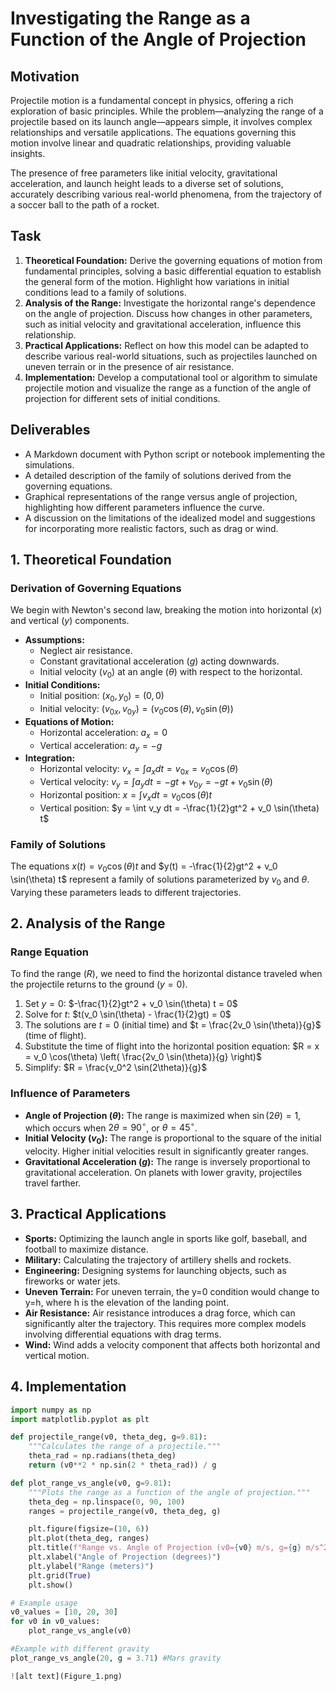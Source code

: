 # Investigating the Range as a Function of the Angle of Projection

## Motivation

Projectile motion is a fundamental concept in physics, offering a rich exploration of basic principles. While the problem—analyzing the range of a projectile based on its launch angle—appears simple, it involves complex relationships and versatile applications. The equations governing this motion involve linear and quadratic relationships, providing valuable insights.

The presence of free parameters like initial velocity, gravitational acceleration, and launch height leads to a diverse set of solutions, accurately describing various real-world phenomena, from the trajectory of a soccer ball to the path of a rocket.

## Task

1.  **Theoretical Foundation:** Derive the governing equations of motion from fundamental principles, solving a basic differential equation to establish the general form of the motion. Highlight how variations in initial conditions lead to a family of solutions.
2.  **Analysis of the Range:** Investigate the horizontal range's dependence on the angle of projection. Discuss how changes in other parameters, such as initial velocity and gravitational acceleration, influence this relationship.
3.  **Practical Applications:** Reflect on how this model can be adapted to describe various real-world situations, such as projectiles launched on uneven terrain or in the presence of air resistance.
4.  **Implementation:** Develop a computational tool or algorithm to simulate projectile motion and visualize the range as a function of the angle of projection for different sets of initial conditions.

## Deliverables

* A Markdown document with Python script or notebook implementing the simulations.
* A detailed description of the family of solutions derived from the governing equations.
* Graphical representations of the range versus angle of projection, highlighting how different parameters influence the curve.
* A discussion on the limitations of the idealized model and suggestions for incorporating more realistic factors, such as drag or wind.

## 1. Theoretical Foundation

### Derivation of Governing Equations

We begin with Newton's second law, breaking the motion into horizontal ($x$) and vertical ($y$) components.

* **Assumptions:**
    * Neglect air resistance.
    * Constant gravitational acceleration ($g$) acting downwards.
    * Initial velocity ($v_0$) at an angle ($\theta$) with respect to the horizontal.
* **Initial Conditions:**
    * Initial position: $(x_0, y_0) = (0, 0)$
    * Initial velocity: $(v_{0x}, v_{0y}) = (v_0 \cos(\theta), v_0 \sin(\theta))$
* **Equations of Motion:**
    * Horizontal acceleration: $a_x = 0$
    * Vertical acceleration: $a_y = -g$
* **Integration:**
    * Horizontal velocity: $v_x = \int a_x dt = v_{0x} = v_0 \cos(\theta)$
    * Vertical velocity: $v_y = \int a_y dt = -gt + v_{0y} = -gt + v_0 \sin(\theta)$
    * Horizontal position: $x = \int v_x dt = v_0 \cos(\theta) t$
    * Vertical position: $y = \int v_y dt = -\frac{1}{2}gt^2 + v_0 \sin(\theta) t$

### Family of Solutions

The equations $x(t) = v_0 \cos(\theta) t$ and $y(t) = -\frac{1}{2}gt^2 + v_0 \sin(\theta) t$ represent a family of solutions parameterized by $v_0$ and $\theta$. Varying these parameters leads to different trajectories.

## 2. Analysis of the Range

### Range Equation

To find the range ($R$), we need to find the horizontal distance traveled when the projectile returns to the ground ($y = 0$).

1.  Set $y = 0$: $-\frac{1}{2}gt^2 + v_0 \sin(\theta) t = 0$
2.  Solve for $t$: $t(v_0 \sin(\theta) - \frac{1}{2}gt) = 0$
3.  The solutions are $t = 0$ (initial time) and $t = \frac{2v_0 \sin(\theta)}{g}$ (time of flight).
4.  Substitute the time of flight into the horizontal position equation: $R = x = v_0 \cos(\theta) \left( \frac{2v_0 \sin(\theta)}{g} \right)$
5.  Simplify: $R = \frac{v_0^2 \sin(2\theta)}{g}$

### Influence of Parameters

* **Angle of Projection ($\theta$):** The range is maximized when $\sin(2\theta) = 1$, which occurs when $2\theta = 90^\circ$, or $\theta = 45^\circ$.
* **Initial Velocity ($v_0$):** The range is proportional to the square of the initial velocity. Higher initial velocities result in significantly greater ranges.
* **Gravitational Acceleration ($g$):** The range is inversely proportional to gravitational acceleration. On planets with lower gravity, projectiles travel farther.

## 3. Practical Applications

* **Sports:** Optimizing the launch angle in sports like golf, baseball, and football to maximize distance.
* **Military:** Calculating the trajectory of artillery shells and rockets.
* **Engineering:** Designing systems for launching objects, such as fireworks or water jets.
* **Uneven Terrain:** For uneven terrain, the y=0 condition would change to y=h, where h is the elevation of the landing point.
* **Air Resistance:** Air resistance introduces a drag force, which can significantly alter the trajectory. This requires more complex models involving differential equations with drag terms.
* **Wind:** Wind adds a velocity component that affects both horizontal and vertical motion.

## 4. Implementation

```python
import numpy as np
import matplotlib.pyplot as plt

def projectile_range(v0, theta_deg, g=9.81):
    """Calculates the range of a projectile."""
    theta_rad = np.radians(theta_deg)
    return (v0**2 * np.sin(2 * theta_rad)) / g

def plot_range_vs_angle(v0, g=9.81):
    """Plots the range as a function of the angle of projection."""
    theta_deg = np.linspace(0, 90, 100)
    ranges = projectile_range(v0, theta_deg, g)

    plt.figure(figsize=(10, 6))
    plt.plot(theta_deg, ranges)
    plt.title(f"Range vs. Angle of Projection (v0={v0} m/s, g={g} m/s^2)")
    plt.xlabel("Angle of Projection (degrees)")
    plt.ylabel("Range (meters)")
    plt.grid(True)
    plt.show()

# Example usage
v0_values = [10, 20, 30]
for v0 in v0_values:
    plot_range_vs_angle(v0)

#Example with different gravity
plot_range_vs_angle(20, g = 3.71) #Mars gravity

![alt text](Figure_1.png)
